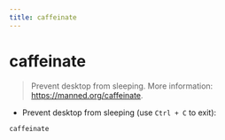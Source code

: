 ```yaml
---
title: caffeinate
---
```

# caffeinate

> Prevent desktop from sleeping.
> More information: <https://manned.org/caffeinate>.

- Prevent desktop from sleeping (use `Ctrl + C` to exit):

`caffeinate`
